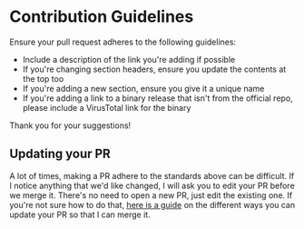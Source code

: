 # Contribution Guidelines

Ensure your pull request adheres to the following guidelines:

- Include a description of the link you're adding if possible
- If you're changing section headers, ensure you update the contents at the top too
- If you're adding a new section, ensure you give it a unique name
- If you're adding a link to a binary release that isn't from the official repo, please include a VirusTotal link for the binary

Thank you for your suggestions!


## Updating your PR

A lot of times, making a PR adhere to the standards above can be difficult.
If I notice anything that we'd like changed, I will ask you to
edit your PR before we merge it. There's no need to open a new PR, just edit
the existing one. If you're not sure how to do that,
[here is a guide](https://github.com/RichardLitt/knowledge/blob/master/github/amending-a-commit-guide.md)
on the different ways you can update your PR so that I can merge it.

